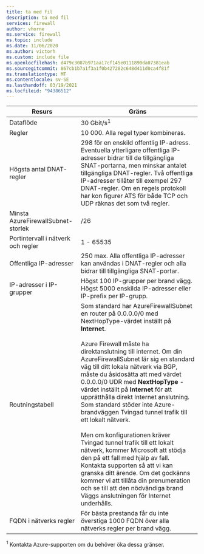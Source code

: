 ```yaml
---
title: ta med fil
description: ta med fil
services: firewall
author: vhorne
ms.service: firewall
ms.topic: include
ms.date: 11/06/2020
ms.author: victorh
ms.custom: include file
ms.openlocfilehash: d479c3087b971aa17cf145e0111890da07381eab
ms.sourcegitcommit: 867cb1b7a1f3a1f0b427282c648d411d0ca4f81f
ms.translationtype: MT
ms.contentlocale: sv-SE
ms.lasthandoff: 03/19/2021
ms.locfileid: "94386512"
---
```

| Resurs | Gräns |
| --- | --- |
| Dataflöde |30 Gbit/s<sup>1</sup> |
|Regler|10 000. Alla regel typer kombineras.|
|Högsta antal DNAT-regler|298 för en enskild offentlig IP-adress.<br>Eventuella ytterligare offentliga IP-adresser bidrar till de tillgängliga SNAT-portarna, men minskar antalet tillgängliga DNAT-regler. Två offentliga IP-adresser tillåter till exempel 297 DNAT-regler. Om en regels protokoll har kon figurer ATS för både TCP och UDP räknas det som två regler.|
|Minsta AzureFirewallSubnet-storlek |/26|
|Portintervall i nätverk och regler|1 - 65535|
|Offentliga IP-adresser|250 max. Alla offentliga IP-adresser kan användas i DNAT-regler och alla bidrar till tillgängliga SNAT-portar.|
|IP-adresser i IP-grupper|Högst 100 IP-grupper per brand vägg.<br>Högst 5000 enskilda IP-adresser eller IP-prefix per IP-grupp.
|Routningstabell|Som standard har AzureFirewallSubnet en router på 0.0.0.0/0 med NextHopType-värdet inställt på **Internet**.<br><br>Azure Firewall måste ha direktanslutning till internet. Om din AzureFirewallSubnet lär sig en standard väg till ditt lokala nätverk via BGP, måste du åsidosätta att med värdet 0.0.0.0/0 UDR med **NextHopType** -värdet inställt på **Internet** för att upprätthålla direkt Internet anslutning. Som standard stöder inte Azure-brandväggen Tvingad tunnel trafik till ett lokalt nätverk.<br><br>Men om konfigurationen kräver Tvingad tunnel trafik till ett lokalt nätverk, kommer Microsoft att stödja den på ett fall med hjälp av fall. Kontakta supporten så att vi kan granska ditt ärende. Om det godkänns kommer vi att tillåta din prenumeration och se till att den nödvändiga brand Väggs anslutningen för Internet underhålls.|
|FQDN i nätverks regler|För bästa prestanda får du inte överstiga 1000 FQDN över alla nätverks regler per brand vägg.|

<sup>1</sup> Kontakta Azure-supporten om du behöver öka dessa gränser.
